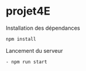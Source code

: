# projet4E

Installation des dépendances
```bash
npm install
```

Lancement du serveur 
```bash
- npm run start
```